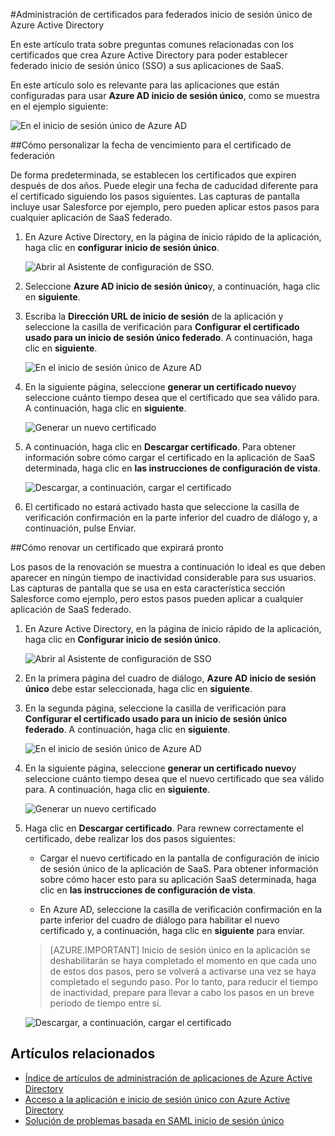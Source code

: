 <properties
    pageTitle="Cómo administrar los certificados de federación en Azure AD | Microsoft Azure"
    description="Obtenga información sobre cómo personalizar la fecha de vencimiento para los certificados de federación y cómo renovar certificados que va a expirar pronto."
    services="active-directory"
    documentationCenter=""
    authors="asmalser-msft"
    manager="femila"
    editor=""/>

<tags
    ms.service="active-directory"
    ms.workload="identity"
    ms.tgt_pltfrm="na"
    ms.devlang="na"
    ms.topic="article"
    ms.date="02/09/2016"
    ms.author="asmalser-msft"/>

#<a name="managing-certificates-for-federated-single-sign-on-in-azure-active-directory"></a>Administración de certificados para federados inicio de sesión único de Azure Active Directory

En este artículo trata sobre preguntas comunes relacionadas con los certificados que crea Azure Active Directory para poder establecer federado inicio de sesión único (SSO) a sus aplicaciones de SaaS.

En este artículo solo es relevante para las aplicaciones que están configuradas para usar **Azure AD inicio de sesión único**, como se muestra en el ejemplo siguiente:

![En el inicio de sesión único de Azure AD](./media/active-directory-sso-certs/fed-sso.PNG)

##<a name="how-to-customize-the-expiration-date-for-your-federation-certificate"></a>Cómo personalizar la fecha de vencimiento para el certificado de federación

De forma predeterminada, se establecen los certificados que expiren después de dos años. Puede elegir una fecha de caducidad diferente para el certificado siguiendo los pasos siguientes. Las capturas de pantalla incluye usar Salesforce por ejemplo, pero pueden aplicar estos pasos para cualquier aplicación de SaaS federado.

1. En Azure Active Directory, en la página de inicio rápido de la aplicación, haga clic en **configurar inicio de sesión único**.

    ![Abrir al Asistente de configuración de SSO.](./media/active-directory-sso-certs/config-sso.png)

2. Seleccione **Azure AD inicio de sesión único**y, a continuación, haga clic en **siguiente**.

3. Escriba la **Dirección URL de inicio de sesión** de la aplicación y seleccione la casilla de verificación para **Configurar el certificado usado para un inicio de sesión único federado**. A continuación, haga clic en **siguiente**.

    ![En el inicio de sesión único de Azure AD](./media/active-directory-sso-certs/new-app-config-sso.PNG)

4. En la siguiente página, seleccione **generar un certificado nuevo**y seleccione cuánto tiempo desea que el certificado que sea válido para. A continuación, haga clic en **siguiente**.

    ![Generar un nuevo certificado](./media/active-directory-sso-certs/new-app-config-cert.PNG)

5. A continuación, haga clic en **Descargar certificado**. Para obtener información sobre cómo cargar el certificado en la aplicación de SaaS determinada, haga clic en **las instrucciones de configuración de vista**.

    ![Descargar, a continuación, cargar el certificado](./media/active-directory-sso-certs/new-app-config-app.PNG)

6. El certificado no estará activado hasta que seleccione la casilla de verificación confirmación en la parte inferior del cuadro de diálogo y, a continuación, pulse Enviar.

##<a name="how-to-renew-a-certificate-that-will-soon-expire"></a>Cómo renovar un certificado que expirará pronto

Los pasos de la renovación se muestra a continuación lo ideal es que deben aparecer en ningún tiempo de inactividad considerable para sus usuarios. Las capturas de pantalla que se usa en esta característica sección Salesforce como ejemplo, pero estos pasos pueden aplicar a cualquier aplicación de SaaS federado.

1. En Azure Active Directory, en la página de inicio rápido de la aplicación, haga clic en **Configurar inicio de sesión único**.

    ![Abrir al Asistente de configuración de SSO](./media/active-directory-sso-certs/renew-sso-button.PNG)

2. En la primera página del cuadro de diálogo, **Azure AD inicio de sesión único** debe estar seleccionada, haga clic en **siguiente**.

3. En la segunda página, seleccione la casilla de verificación para **Configurar el certificado usado para un inicio de sesión único federado**. A continuación, haga clic en **siguiente**.

    ![En el inicio de sesión único de Azure AD](./media/active-directory-sso-certs/renew-config-sso.PNG)

4. En la siguiente página, seleccione **generar un certificado nuevo**y seleccione cuánto tiempo desea que el nuevo certificado que sea válido para. A continuación, haga clic en **siguiente**.

    ![Generar un nuevo certificado](./media/active-directory-sso-certs/new-app-config-cert.PNG)

5. Haga clic en **Descargar certificado**. Para rewnew correctamente el certificado, debe realizar los dos pasos siguientes:

    - Cargar el nuevo certificado en la pantalla de configuración de inicio de sesión único de la aplicación de SaaS. Para obtener información sobre cómo hacer esto para su aplicación SaaS determinada, haga clic en **las instrucciones de configuración de vista**.

    - En Azure AD, seleccione la casilla de verificación confirmación en la parte inferior del cuadro de diálogo para habilitar el nuevo certificado y, a continuación, haga clic en **siguiente** para enviar.

    > [AZURE.IMPORTANT] Inicio de sesión único en la aplicación se deshabilitarán se haya completado el momento en que cada uno de estos dos pasos, pero se volverá a activarse una vez se haya completado el segundo paso. Por lo tanto, para reducir el tiempo de inactividad, prepare para llevar a cabo los pasos en un breve período de tiempo entre sí.

    ![Descargar, a continuación, cargar el certificado](./media/active-directory-sso-certs/renew-config-app.PNG)

## <a name="related-articles"></a>Artículos relacionados

- [Índice de artículos de administración de aplicaciones de Azure Active Directory](active-directory-apps-index.md)
- [Acceso a la aplicación e inicio de sesión único con Azure Active Directory](active-directory-appssoaccess-whatis.md)
- [Solución de problemas basada en SAML inicio de sesión único](active-directory-saml-debugging.md)
